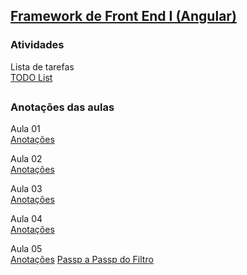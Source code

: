 ## [Framework de Front End I (Angular)](05-Angular-I)



### Atividades
Lista de tarefas  
[TODO List](05-Angular-I/aula02/toList/) 


##
### Anotações das aulas

Aula 01  
[Anotações](05-Angular-I/aula01/notes.txt) 

Aula 02  
[Anotações](05-Angular-I/aula02/note.md) 

Aula 03  
[Anotações](05-Angular-I/aula03/notes.md) 

Aula 04  
[Anotações](05-Angular-I/aula04/notes.md) 

Aula 05  
[Anotações](05-Angular-I/aula05/notes.md) 
[Passp a Passp do Filtro](05-Angular-I/aula05/notes-filtrar) 

